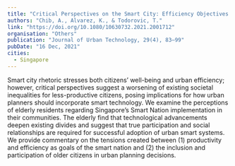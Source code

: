 ```yaml
---
title: "Critical Perspectives on the Smart City: Efficiency Objectives vs Inclusion Ideals"
authors: "Chib, A., Alvarez, K., & Todorovic, T."
link: "https://doi.org/10.1080/10630732.2021.2001712"
organisation: "Others"
publication: "Journal of Urban Technology, 29(4), 83–99"
pubDate: "16 Dec, 2021"
cities:
  - Singapore
---
```


Smart city rhetoric stresses both citizens’ well-being and urban efficiency; however, critical perspectives suggest a worsening of existing societal inequalities for less-productive citizens, posing implications for how urban planners should incorporate smart technology. We examine the perceptions of elderly residents regarding Singapore’s Smart Nation implementation in their communities. The elderly find that technological advancements deepen existing divides and suggest that true participation and social relationships are required for successful adoption of urban smart systems. We provide commentary on the tensions created between (1) productivity and efficiency as goals of the smart nation and (2) the inclusion and participation of older citizens in urban planning decisions.